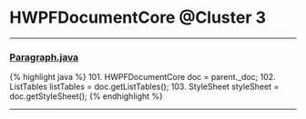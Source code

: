 # HWPFDocumentCore @Cluster 3

***

### [Paragraph.java](https://searchcode.com/codesearch/view/97384407/)
{% highlight java %}
101. HWPFDocumentCore doc = parent._doc;
102. ListTables listTables = doc.getListTables();
103. StyleSheet styleSheet = doc.getStyleSheet();
{% endhighlight %}

***

